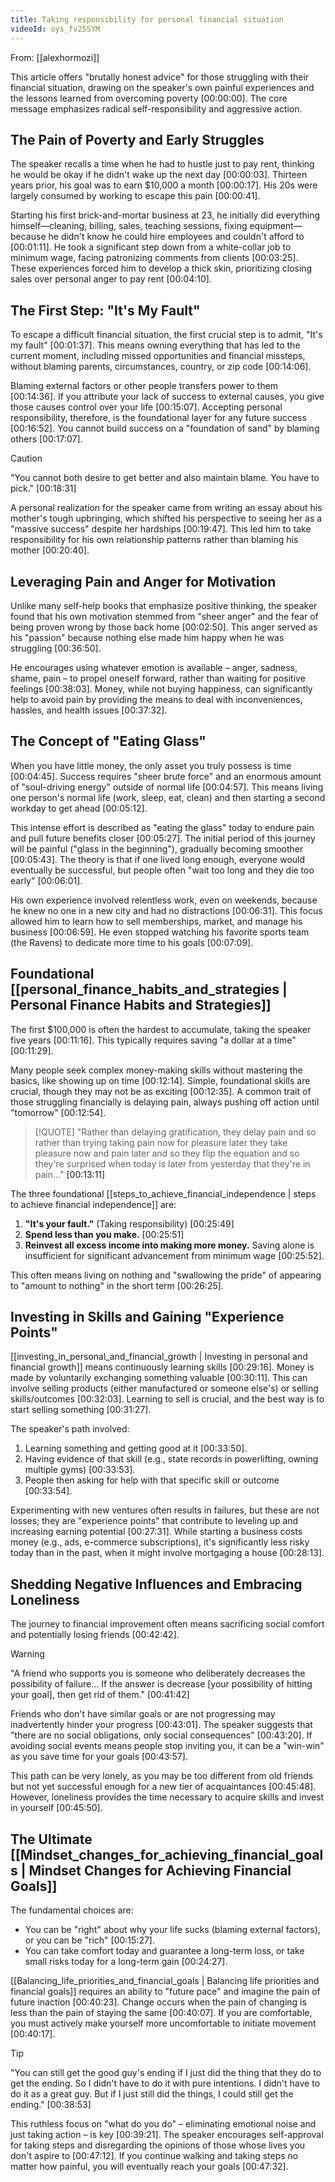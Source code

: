 ```yaml
---
title: Taking responsibility for personal financial situation
videoId: oys_fv25SYM
---
```


From: [[alexhormozi]] <br/> 

This article offers "brutally honest advice" for those struggling with their financial situation, drawing on the speaker's own painful experiences and the lessons learned from overcoming poverty <a class="yt-timestamp" data-t="00:00:00">[00:00:00]</a>. The core message emphasizes radical self-responsibility and aggressive action.

## The Pain of Poverty and Early Struggles
The speaker recalls a time when he had to hustle just to pay rent, thinking he would be okay if he didn't wake up the next day <a class="yt-timestamp" data-t="00:00:03">[00:00:03]</a>. Thirteen years prior, his goal was to earn $10,000 a month <a class="yt-timestamp" data-t="00:00:17">[00:00:17]</a>. His 20s were largely consumed by working to escape this pain <a class="yt-timestamp" data-t="00:00:41">[00:00:41]</a>.

Starting his first brick-and-mortar business at 23, he initially did everything himself—cleaning, billing, sales, teaching sessions, fixing equipment—because he didn't know he could hire employees and couldn't afford to <a class="yt-timestamp" data-t="00:01:11">[00:01:11]</a>. He took a significant step down from a white-collar job to minimum wage, facing patronizing comments from clients <a class="yt-timestamp" data-t="00:03:25">[00:03:25]</a>. These experiences forced him to develop a thick skin, prioritizing closing sales over personal anger to pay rent <a class="yt-timestamp" data-t="00:04:10">[00:04:10]</a>.

## The First Step: "It's My Fault"
To escape a difficult financial situation, the first crucial step is to admit, "It's my fault" <a class="yt-timestamp" data-t="00:01:37">[00:01:37]</a>. This means owning everything that has led to the current moment, including missed opportunities and financial missteps, without blaming parents, circumstances, country, or zip code <a class="yt-timestamp" data-t="00:14:06">[00:14:06]</a>.

Blaming external factors or other people transfers power to them <a class="yt-timestamp" data-t="00:14:36">[00:14:36]</a>. If you attribute your lack of success to external causes, you give those causes control over your life <a class="yt-timestamp" data-t="00:15:07">[00:15:07]</a>. Accepting personal responsibility, therefore, is the foundational layer for any future success <a class="yt-timestamp" data-t="00:16:52">[00:16:52]</a>. You cannot build success on a "foundation of sand" by blaming others <a class="yt-timestamp" data-t="00:17:07">[00:17:07]</a>.

> [!CAUTION]
> "You cannot both desire to get better and also maintain blame. You have to pick." <a class="yt-timestamp" data-t="00:18:31">[00:18:31]</a>

A personal realization for the speaker came from writing an essay about his mother's tough upbringing, which shifted his perspective to seeing her as a "massive success" despite her hardships <a class="yt-timestamp" data-t="00:19:47">[00:19:47]</a>. This led him to take responsibility for his own relationship patterns rather than blaming his mother <a class="yt-timestamp" data-t="00:20:40">[00:20:40]</a>.

## Leveraging Pain and Anger for Motivation
Unlike many self-help books that emphasize positive thinking, the speaker found that his own motivation stemmed from "sheer anger" and the fear of being proven wrong by those back home <a class="yt-timestamp" data-t="00:02:50">[00:02:50]</a>. This anger served as his "passion" because nothing else made him happy when he was struggling <a class="yt-timestamp" data-t="00:36:50">[00:36:50]</a>.

He encourages using whatever emotion is available – anger, sadness, shame, pain – to propel oneself forward, rather than waiting for positive feelings <a class="yt-timestamp" data-t="00:38:03">[00:38:03]</a>. Money, while not buying happiness, can significantly help to avoid pain by providing the means to deal with inconveniences, hassles, and health issues <a class="yt-timestamp" data-t="00:37:32">[00:37:32]</a>.

## The Concept of "Eating Glass"
When you have little money, the only asset you truly possess is time <a class="yt-timestamp" data-t="00:04:45">[00:04:45]</a>. Success requires "sheer brute force" and an enormous amount of "soul-driving energy" outside of normal life <a class="yt-timestamp" data-t="00:04:57">[00:04:57]</a>. This means living one person's normal life (work, sleep, eat, clean) and then starting a second workday to get ahead <a class="yt-timestamp" data-t="00:05:12">[00:05:12]</a>.

This intense effort is described as "eating the glass" today to endure pain and pull future benefits closer <a class="yt-timestamp" data-t="00:05:27">[00:05:27]</a>. The initial period of this journey will be painful ("glass in the beginning"), gradually becoming smoother <a class="yt-timestamp" data-t="00:05:43">[00:05:43]</a>. The theory is that if one lived long enough, everyone would eventually be successful, but people often "wait too long and they die too early" <a class="yt-timestamp" data-t="00:06:01">[00:06:01]</a>.

His own experience involved relentless work, even on weekends, because he knew no one in a new city and had no distractions <a class="yt-timestamp" data-t="00:06:31">[00:06:31]</a>. This focus allowed him to learn how to sell memberships, market, and manage his business <a class="yt-timestamp" data-t="00:06:59">[00:06:59]</a>. He even stopped watching his favorite sports team (the Ravens) to dedicate more time to his goals <a class="yt-timestamp" data-t="00:07:09">[00:07:09]</a>.

## Foundational [[personal_finance_habits_and_strategies | Personal Finance Habits and Strategies]]
The first $100,000 is often the hardest to accumulate, taking the speaker five years <a class="yt-timestamp" data-t="00:11:16">[00:11:16]</a>. This typically requires saving "a dollar at a time" <a class="yt-timestamp" data-t="00:11:29">[00:11:29]</a>.

Many people seek complex money-making skills without mastering the basics, like showing up on time <a class="yt-timestamp" data-t="00:12:14">[00:12:14]</a>. Simple, foundational skills are crucial, though they may not be as exciting <a class="yt-timestamp" data-t="00:12:35">[00:12:35]</a>. A common trait of those struggling financially is delaying pain, always pushing off action until "tomorrow" <a class="yt-timestamp" data-t="00:12:54">[00:12:54]</a>.

> [!QUOTE]
> "Rather than delaying gratification, they delay pain and so rather than trying taking pain now for pleasure later they take pleasure now and pain later and so they flip the equation and so they're surprised when today is later from yesterday that they're in pain..." <a class="yt-timestamp" data-t="00:13:11">[00:13:11]</a>

The three foundational [[steps_to_achieve_financial_independence | steps to achieve financial independence]] are:
1.  **"It's your fault."** (Taking responsibility) <a class="yt-timestamp" data-t="00:25:49">[00:25:49]</a>
2.  **Spend less than you make.** <a class="yt-timestamp" data-t="00:25:51">[00:25:51]</a>
3.  **Reinvest all excess income into making more money.** Saving alone is insufficient for significant advancement from minimum wage <a class="yt-timestamp" data-t="00:25:52">[00:25:52]</a>.

This often means living on nothing and "swallowing the pride" of appearing to "amount to nothing" in the short term <a class="yt-timestamp" data-t="00:26:25">[00:26:25]</a>.

## Investing in Skills and Gaining "Experience Points"
[[investing_in_personal_and_financial_growth | Investing in personal and financial growth]] means continuously learning skills <a class="yt-timestamp" data-t="00:29:16">[00:29:16]</a>. Money is made by voluntarily exchanging something valuable <a class="yt-timestamp" data-t="00:30:11">[00:30:11]</a>. This can involve selling products (either manufactured or someone else's) or selling skills/outcomes <a class="yt-timestamp" data-t="00:32:03">[00:32:03]</a>. Learning to sell is crucial, and the best way is to start selling something <a class="yt-timestamp" data-t="00:31:27">[00:31:27]</a>.

The speaker's path involved:
1.  Learning something and getting good at it <a class="yt-timestamp" data-t="00:33:50">[00:33:50]</a>.
2.  Having evidence of that skill (e.g., state records in powerlifting, owning multiple gyms) <a class="yt-timestamp" data-t="00:33:53">[00:33:53]</a>.
3.  People then asking for help with that specific skill or outcome <a class="yt-timestamp" data-t="00:33:54">[00:33:54]</a>.

Experimenting with new ventures often results in failures, but these are not losses; they are "experience points" that contribute to leveling up and increasing earning potential <a class="yt-timestamp" data-t="00:27:31">[00:27:31]</a>. While starting a business costs money (e.g., ads, e-commerce subscriptions), it's significantly less risky today than in the past, when it might involve mortgaging a house <a class="yt-timestamp" data-t="00:28:13">[00:28:13]</a>.

## Shedding Negative Influences and Embracing Loneliness
The journey to financial improvement often means sacrificing social comfort and potentially losing friends <a class="yt-timestamp" data-t="00:42:42">[00:42:42]</a>.

> [!WARNING]
> "A friend who supports you is someone who deliberately decreases the possibility of failure... If the answer is decrease [your possibility of hitting your goal], then get rid of them." <a class="yt-timestamp" data-t="00:41:42">[00:41:42]</a>

Friends who don't have similar goals or are not progressing may inadvertently hinder your progress <a class="yt-timestamp" data-t="00:43:01">[00:43:01]</a>. The speaker suggests that "there are no social obligations, only social consequences" <a class="yt-timestamp" data-t="00:43:20">[00:43:20]</a>. If avoiding social events means people stop inviting you, it can be a "win-win" as you save time for your goals <a class="yt-timestamp" data-t="00:43:57">[00:43:57]</a>.

This path can be very lonely, as you may be too different from old friends but not yet successful enough for a new tier of acquaintances <a class="yt-timestamp" data-t="00:45:48">[00:45:48]</a>. However, loneliness provides the time necessary to acquire skills and invest in yourself <a class="yt-timestamp" data-t="00:45:50">[00:45:50]</a>.

## The Ultimate [[Mindset_changes_for_achieving_financial_goals | Mindset Changes for Achieving Financial Goals]]
The fundamental choices are:
*   You can be "right" about why your life sucks (blaming external factors), or you can be "rich" <a class="yt-timestamp" data-t="00:15:27">[00:15:27]</a>.
*   You can take comfort today and guarantee a long-term loss, or take small risks today for a long-term gain <a class="yt-timestamp" data-t="00:24:27">[00:24:27]</a>.

[[Balancing_life_priorities_and_financial_goals | Balancing life priorities and financial goals]] requires an ability to "future pace" and imagine the pain of future inaction <a class="yt-timestamp" data-t="00:40:23">[00:40:23]</a>. Change occurs when the pain of changing is less than the pain of staying the same <a class="yt-timestamp" data-t="00:40:07">[00:40:07]</a>. If you are comfortable, you must actively make yourself more uncomfortable to initiate movement <a class="yt-timestamp" data-t="00:40:17">[00:40:17]</a>.

> [!TIP]
> "You can still get the good guy's ending if I just did the thing that they do to get the ending. So I didn't have to do it with pure intentions. I didn't have to do it as a great guy. But if I just still did the things, I could still get the ending." <a class="yt-timestamp" data-t="00:38:53">[00:38:53]</a>

This ruthless focus on "what do you do" – eliminating emotional noise and just taking action – is key <a class="yt-timestamp" data-t="00:39:21">[00:39:21]</a>. The speaker encourages self-approval for taking steps and disregarding the opinions of those whose lives you don't aspire to <a class="yt-timestamp" data-t="00:47:12">[00:47:12]</a>. If you continue walking and taking steps no matter how painful, you will eventually reach your goals <a class="yt-timestamp" data-t="00:47:32">[00:47:32]</a>.